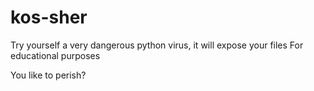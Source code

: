 # kos-sher
Try yourself a very dangerous python virus, it will expose your files  For educational purposes

You like to perish?
